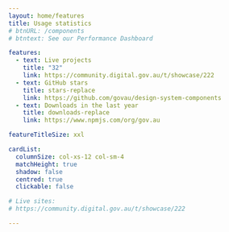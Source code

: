 ```yaml
---
layout: home/features
title: Usage statistics
# btnURL: /components
# btntext: See our Performance Dashboard

features:
  - text: Live projects
    title: "32"
    link: https://community.digital.gov.au/t/showcase/222
  - text: GitHub stars
    title: stars-replace
    link: https://github.com/govau/design-system-components
  - text: Downloads in the last year
    title: downloads-replace
    link: https://www.npmjs.com/org/gov.au

featureTitleSize: xxl

cardList:
  columnSize: col-xs-12 col-sm-4
  matchHeight: true
  shadow: false
  centred: true
  clickable: false

# Live sites:
# https://community.digital.gov.au/t/showcase/222

---
```

